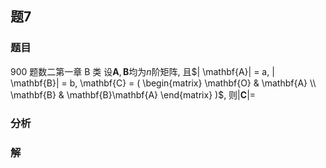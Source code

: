 ## 题7
### 题目
900 题数二第一章 B 类
设$\mathbf{A}, \mathbf{B}$均为$n$阶矩阵, 且$| \mathbf{A}| = a, | \mathbf{B}| = b, \mathbf{C} = ( \begin{matrix} \mathbf{O} & \mathbf{A} \\ \mathbf{B} & \mathbf{B}\mathbf{A} \end{matrix} )$, 则$| \mathbf{C}| =$ 

### 分析

### 解